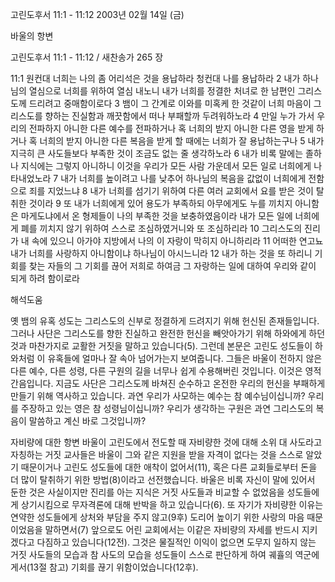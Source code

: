 고린도후서 11:1 - 11:12 
2003년 02월 14일 (금)

바울의 항변



고린도후서 11:1 - 11:12 / 새찬송가 265 장


11:1 원컨대 너희는 나의 좀 어리석은 것을 용납하라 청컨대 나를 용납하라 
2 내가 하나님의 열심으로 너희를 위하여 열심 내노니 내가 너희를 정결한 처녀로 한 남편인 그리스도께 드리려고 중매함이로다 
3 뱀이 그 간계로 이와를 미혹케 한 것같이 너희 마음이 그리스도를 향하는 진실함과 깨끗함에서 떠나 부패할까 두려워하노라 
4 만일 누가 가서 우리의 전파하지 아니한 다른 예수를 전파하거나 혹 너희의 받지 아니한 다른 영을 받게 하거나 혹 너희의 받지 아니한 다른 복음을 받게 할 때에는 너희가 잘 용납하는구나 
5 내가 지극히 큰 사도들보다 부족한 것이 조금도 없는 줄 생각하노라 
6 내가 비록 말에는 졸하나 지식에는 그렇지 아니하니 이것을 우리가 모든 사람 가운데서 모든 일로 너희에게 나타내었노라 
7 내가 너희를 높이려고 나를 낮추어 하나님의 복음을 값없이 너희에게 전함으로 죄를 지었느냐 
8 내가 너희를 섬기기 위하여 다른 여러 교회에서 요를 받은 것이 탈취한 것이라 
9 또 내가 너희에게 있어 용도가 부족하되 아무에게도 누를 끼치지 아니함은 마게도냐에서 온 형제들이 나의 부족한 것을 보충하였음이라 내가 모든 일에 너희에게 폐를 끼치지 않기 위하여 스스로 조심하였거니와 또 조심하리라 
10 그리스도의 진리가 내 속에 있으니 아가야 지방에서 나의 이 자랑이 막히지 아니하리라 
11 어떠한 연고뇨 내가 너희를 사랑하지 아니함이냐 하나님이 아시느니라 
12 내가 하는 것을 또 하리니 기회를 찾는 자들의 그 기회를 끊어 저희로 하여금 그 자랑하는 일에 대하여 우리와 같이 되게 하려 함이로라

해석도움





옛 뱀의 유혹 
성도는 그리스도의 신부로 정결하게 드려지기 위해 헌신된 존재들입니다. 그러나 사단은 그리스도를 향한 진실하고 완전한 헌신을 빼앗아가기 위해 하와에게 하던 것과 마찬가지로 교활한 거짓을 말하고 있습니다(5). 그런데 본문은 고린도 성도들이 하와처럼 이 유혹들에 얼마나 잘 속아 넘어가는지 보여줍니다. 그들은 바울이 전하지 않은 다른 예수, 다른 성령, 다른 구원의 길을 너무나 쉽게 수용해버린 것입니다. 이것은 영적 간음입니다. 지금도 사단은 그리스도께 바쳐진 순수하고 온전한 우리의 헌신을 부패하게 만들기 위해 역사하고 있습니다. 과연 우리가 사모하는 예수는 참 예수님이십니까? 우리를 주장하고 있는 영은 참 성령님이십니까? 우리가 생각하는 구원은 과연 그리스도의 복음이 말씀하고 계신 바로 그것입니까? 

자비량에 대한 항변 
바울이 고린도에서 전도할 때 자비량한 것에 대해 소위 대 사도라고 자칭하는 거짓 교사들은 바울이 그와 같은 지원을 받을 자격이 없다는 것을 스스로 알았기 때문이거나 고린도 성도들에 대한 애착이 없어서(11), 혹은 다른 교회들로부터 돈을 더 많이 탈취하기 위한 방법(8)이라고 선전했습니다. 바울은 비록 자신이 말에 있어서 둔한 것은 사실이지만 진리를 아는 지식은 거짓 사도들과 비교할 수 없었음을 성도들에게 상기시킴으로 무자격론에 대해 반박을 하고 있습니다(6). 또 자기가 자비량한 이유는 연약한 성도들에게 상처와 부담을 주지 않고(9후) 도리어 높이기 위한 사랑의 마음 때문이었음을 말하면서(7) 앞으로도 어린 교회에서는 이같은 자비량의 자세를 반드시 지키겠다고 다짐하고 있습니다(12전). 그것은 물질적인 이익이 없으면 도무지 일하지 않는 거짓 사도들의 모습과 참 사도의 모습을 성도들이 스스로 판단하게 하여 궤휼의 역군에게서(13절 참고) 기회를 끊기 위함이었습니다(12후).